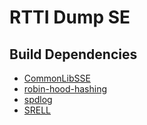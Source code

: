 # RTTI Dump SE

## Build Dependencies
* [CommonLibSSE](https://github.com/Ryan-rsm-McKenzie/CommonLibSSE)
* [robin-hood-hashing](https://github.com/martinus/robin-hood-hashing)
* [spdlog](https://github.com/gabime/spdlog)
* [SRELL](https://www.akenotsuki.com/misc/srell/en/)
